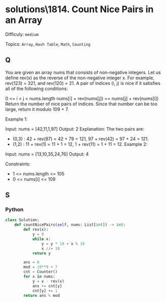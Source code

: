 # solutions\1814. Count Nice Pairs in an Array

Difficuly: `medium`

Topics: `Array`, `Hash Table`, `Math`, `Counting`

## Q

You are given an array nums that consists of non-negative integers. Let us define rev(x) as the reverse of the non-negative integer x. For example, rev(123) = 321, and rev(120) = 21. A pair of indices (i, j) is nice if it satisfies all of the following conditions:

0 <= i < j < nums.length
nums[i] + rev(nums[j]) == nums[j] + rev(nums[i])
Return the number of nice pairs of indices. Since that number can be too large, return it modulo 109 + 7.

Example 1:

Input: nums = [42,11,1,97]
Output: 2
Explanation: The two pairs are:

- (0,3) : 42 + rev(97) = 42 + 79 = 121, 97 + rev(42) = 97 + 24 = 121.
- (1,2) : 11 + rev(1) = 11 + 1 = 12, 1 + rev(11) = 1 + 11 = 12.
  Example 2:

Input: nums = [13,10,35,24,76]
Output: 4

Constraints:

- 1 <= nums.length <= 105
- 0 <= nums[i] <= 109

## S

### Python

```python
class Solution:
    def countNicePairs(self, nums: List[int]) -> int:
        def rev(x):
            y = 0
            while x:
                y = y * 10 + x % 10
                x //= 10
            return y

        ans = 0
        mod = 10**9 + 7
        cnt = Counter()
        for x in nums:
            y = x - rev(x)
            ans += cnt[y]
            cnt[y] += 1
        return ans % mod
```
